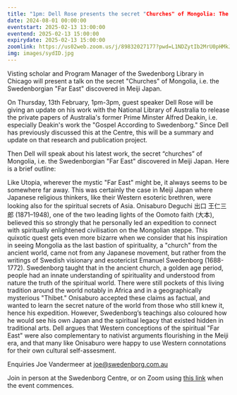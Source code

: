 ```yaml
---
title: "1pm: Dell Rose presents the secret "Churches" of Mongolia: The Swedenborgian "Far East" Discovered in Meiji Japan"
date: 2024-08-01 00:00:00
eventstart: 2025-02-13 13:00:00
eventend: 2025-02-13 15:00:00
expirydate: 2025-02-13 15:00:00
zoomlink: https://us02web.zoom.us/j/89832027177?pwd=L1NDZytIb2MrU0pHMkJ4SVJBdG5EQT09
img: images/sydID.jpg
---
```


Visting scholar and Program Manager of the Swedenborg Library in Chicago will present a talk on the secret "Churches" of Mongolia, i.e. the Swedenborgian "Far East" discovered in Meiji Japan.

On Thursday, 13th February, 1pm-3pm, guest speaker Dell Rose will be giving an update on his work with the National Library of Australia to release the private papers of Australia's former Prime Minster Alfred Deakin, i.e. especially Deakin's work the "Gospel According to Swedenborg." Since Dell has previously discussed this at the Centre, this will be a summary and update on that research and publication project.

Then Dell will speak about his latest work, the secret “churches” of Mongolia, i.e. the Swedenborgian "Far East" discovered in Meiji Japan. Here is a brief outline:

Like Utopia, wherever the mystic "Far East" might be, it always seems to be somewhere far away. This was certainly the case in Meiji Japan where Japanese religious thinkers, like their Western esoteric brethren, were looking also for the spiritual secrets of Asia. Onisaburo Deguchi 出口 王仁三郎 (1871–1948), one of the two leading lights of the Oomoto faith (大本), believed this so strongly that he personally led an expedition to connect with spiritually enlightened civilisation on the Mongolian steppe. This quixotic quest gets even more bizarre when we consider that his inspiration in seeing Mongolia as the last bastion of spirituality, a "church" from the ancient world, came not from any Japanese movement, but rather from the writings of Swedish visionary and esotericist Emanuel Swedenborg (1688-1772). Swedenborg taught that in the ancient church, a golden age period, people had an innate understanding of spirituality and understood from nature the truth of the spiritual world. There were still pockets of this living tradition around the world notably in Africa and in a geographically mysterious "Thibet." Onisaburo accepted these claims as factual, and wanted to learn the secret nature of the world from those who still knew it, hence his expedition. However, Swedenborg’s teachings also coloured how he would see his own Japan and the spiritual legacy that existed hidden in traditional arts. Dell argues that Western conceptions of the spiritual "Far East" were also complementary to nativist arguments flourishing in the Meiji era, and that many like Onisaburo were happy to use Western connotations for their own cultural self-assesment.

Enquiries Joe Vandermeer at [joe@swedenborg.com.au](mailto:joe@swedenborg.com.au)

Join in person at the Swedenborg Centre, or on Zoom using [this link](https://us02web.zoom.us/j/89832027177?pwd=L1NDZytIb2MrU0pHMkJ4SVJBdG5EQT09) when the event commences.